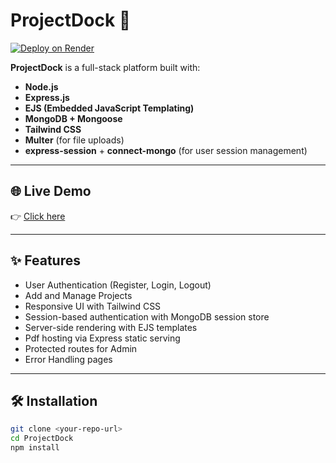 # ProjectDock 📝

[![Deploy on Render](https://img.shields.io/badge/Deploy%20on-Render-3f3f3f?logo=render&style=for-the-badge)](https://blognest-8.onrender.com)

**ProjectDock** is a full-stack platform built with:

- **Node.js**
- **Express.js**
- **EJS (Embedded JavaScript Templating)**
- **MongoDB + Mongoose**
- **Tailwind CSS**
- **Multer** (for file uploads)
- **express-session** + **connect-mongo** (for user session management)

---

## 🌐 Live Demo

👉 [Click here](https://projectdock.onrender.com)

---

## ✨ Features

- User Authentication (Register, Login, Logout)
- Add and Manage Projects
- Responsive UI with Tailwind CSS
- Session-based authentication with MongoDB session store
- Server-side rendering with EJS templates
- Pdf hosting via Express static serving
- Protected routes for Admin
- Error Handling pages

---

## 🛠️ Installation

```bash
git clone <your-repo-url>
cd ProjectDock
npm install

